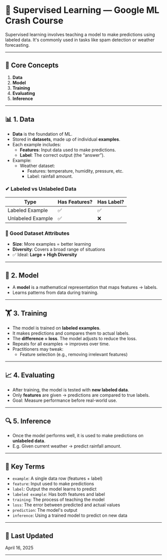 # 🧠 Supervised Learning — Google ML Crash Course

Supervised learning involves teaching a model to make predictions using labeled data. It's commonly used in tasks like spam detection or weather forecasting.

---

## 🧱 Core Concepts

1. **Data**
2. **Model**
3. **Training**
4. **Evaluating**
5. **Inference**

---

## 📊 1. Data

- **Data** is the foundation of ML.
- Stored in **datasets**, made up of individual **examples**.
- Each example includes:
  - **Features**: Input data used to make predictions.
  - **Label**: The correct output (the “answer”).
- Example:
  - Weather dataset:
    - Features: temperature, humidity, pressure, etc.
    - Label: rainfall amount.

### ✔ Labeled vs Unlabeled Data

| Type            | Has Features? | Has Label? |
|-----------------|---------------|------------|
| Labeled Example | ✅            | ✅         |
| Unlabeled Example | ✅          | ❌         |

### 📏 Good Dataset Attributes

- **Size**: More examples = better learning
- **Diversity**: Covers a broad range of situations
- ✅ Ideal: **Large + High Diversity**

---

## 🧮 2. Model

- A **model** is a mathematical representation that maps features → labels.
- Learns patterns from data during training.

---

## 🏋️ 3. Training

- The model is trained on **labeled examples**.
- It makes predictions and compares them to actual labels.
- The **difference = loss**. The model adjusts to reduce the loss.
- Repeats for all examples → improves over time.
- Practitioners may tweak:
  - Feature selection (e.g., removing irrelevant features)

---

## 📈 4. Evaluating

- After training, the model is tested with **new labeled data**.
- Only **features** are given → predictions are compared to true labels.
- Goal: Measure performance before real-world use.

---

## 🔍 5. Inference

- Once the model performs well, it is used to make predictions on **unlabeled data**.
- E.g. Given current weather → predict rainfall amount.

---

## 🧾 Key Terms

- `example`: A single data row (features + label)
- `feature`: Input used to make predictions
- `label`: Output the model learns to predict
- `labeled example`: Has both features and label
- `training`: The process of teaching the model
- `loss`: The error between predicted and actual values
- `prediction`: The model's output
- `inference`: Using a trained model to predict on new data

---

## 📅 Last Updated

April 16, 2025

---


